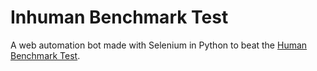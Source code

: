 # Inhuman Benchmark Test

A web automation bot made with Selenium in Python to beat the [Human Benchmark Test](https://humanbenchmark.com/).
